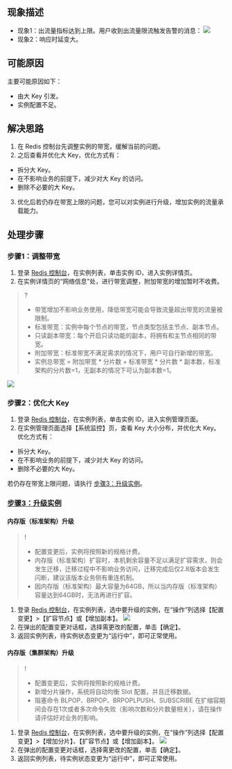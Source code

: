 
## 现象描述
- 现象1：出流量指标达到上限。用户收到出流量限流触发告警的消息：
![](https://main.qcloudimg.com/raw/03fd800b83fae864f3b27e07133d9596.png)
- 现象2：响应时延变大。

## 可能原因
主要可能原因如下：
- 由大 Key 引发。
- 实例配置不足。

## 解决思路
1. 在 Redis 控制台先调整实例的带宽，缓解当前的问题。
2. 之后查看并优化大 Key，优化方式有：
 - 拆分大 Key。
 - 在不影响业务的前提下，减少对大 Key 的访问。
 - 删除不必要的大 Key。
3. 优化后若仍存在带宽上限的问题，您可以对实例进行升级，增加实例的流量承载能力。 

## 处理步骤
### 步骤1：调整带宽
1. 登录 [Redis 控制台](https://console.cloud.tencent.com/redis)，在实例列表，单击实例 ID，进入实例详情页。
2. 在实例详情页的“网络信息”处，进行带宽调整，附加带宽的增加暂时不收费。
>?
>- 带宽增加不影响业务使用，降低带宽可能会导致流量超出带宽的流量被限制。
>- 标准带宽：实例中每个节点的带宽，节点类型包括主节点、副本节点。
>- 只读副本带宽：每个开启只读功能的副本，将拥有和主节点相同的带宽。
>- 附加带宽：标准带宽不满足需求的情况下，用户可自行新增的带宽。
>- 实例总带宽 = 附加带宽 * 分片数 + 标准带宽 * 分片数 * 副本数，标准架构的分片数=1，无副本的情况下可认为副本数=1。
>
![](https://main.qcloudimg.com/raw/e61e40d0d0763e476d9b378e7eb2d1ec.png)

### 步骤2：优化大 Key
1. 登录 [Redis 控制台](https://console.cloud.tencent.com/redis)，在实例列表，单击实例 ID，进入实例管理页面。
2. 在实例管理页面选择【系统监控】页，查看 Key 大小分布，并优化大 Key。优化方式有：
 - 拆分大 Key。
 - 在不影响业务的前提下，减少对大 Key 的访问。
 - 删除不必要的大 Key。

若仍存在带宽上限问题，请执行 [步骤3：升级实例](#sjsl)。

### [步骤3：升级实例](id:sjsl)
#### 内存版（标准架构）升级
>!
>- 配置变更后，实例将按照新的规格计费。
>- 内存版（标准架构）扩容时，本机剩余容量不足以满足扩容需求，则会发生迁移，迁移过程中不影响业务访问，迁移完成后仅2.8版本会发生闪断，建议该版本业务侧有重连机制。
>- 因内存版（标准架构）最大容量为64GB，所以当内存版（标准架构）容量达到64GB时，无法再进行扩容。

1. 登录 [Redis 控制台](https://console.cloud.tencent.com/redis)，在实例列表，选中要升级的实例，在“操作”列选择【配置变更】>【扩容节点】或【增加副本】。
![](https://main.qcloudimg.com/raw/790e085db044b1a2d95d129490e01ea5.png)
2. 在弹出的配置变更对话框，选择需更改的配置，单击【确定】。
3. 返回实例列表，待实例状态变更为“运行中”，即可正常使用。

#### 内存版（集群架构）升级
>!
>- 配置变更后，实例将按照新的规格计费。
>- 新增分片操作，系统将自动均衡 Slot 配置，并且迁移数据。
>- 阻塞命令 BLPOP、BRPOP、BRPOPLPUSH、SUBSCRIBE 在扩缩容期间会存在1次或者多次命令失败（影响次数和分片数量相关），请在操作请评估好对业务的影响。
>

1. 登录 [Redis 控制台](https://console.cloud.tencent.com/redis)，在实例列表，选中要升级的实例，在“操作”列选择【配置变更】>【增加分片】、【扩容节点】或【增加副本】。
![](https://main.qcloudimg.com/raw/e6068218dff578c086a015089cbeb37a.png)
2. 在弹出的配置变更对话框，选择需更改的配置，单击【确定】。
3. 返回实例列表，待实例状态变更为“运行中”，即可正常使用。


